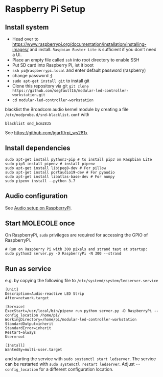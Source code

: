 # Raspberry Pi Setup

## Install system

* Head over to https://www.raspberrypi.org/documentation/installation/installing-images/ and install. `Raspbian Buster Lite` is sufficient if you don't need a UI.
* Place an empty file called `ssh` into root directory to enable SSH
* Put SD card into Raspberry Pi, let it boot
* `ssh pi@raspberrypi.local` and enter default password (raspberry)
* change password ;)
* `sudo apt-get install git` to install git
* Clone this repository via git `git clone https://github.com/segfault16/modular-led-controller-workstation.git`
* `cd modular-led-controller-workstation`

blacklist the Broadcom audio kernel module by creating a file `/etc/modprobe.d/snd-blacklist.conf` with
````
blacklist snd_bcm2835
````

See https://github.com/jgarff/rpi_ws281x

## Install dependencies 

```
sudo apt-get install python3-pip # to install pip3 on Raspbian Lite
sudo pip3 install pipenv # install pipenv
sudo apt-get install libjpeg8-dev # For pillow
sudo apt-get install portaudio19-dev # For pyaudio
sudo apt-get install libatlas-base-dev # For numpy
sudo pipenv install --python 3.7
```

## Audio configuration

See [Audio setup on RaspberryPi](./audio_setup_pi.md).

## Start MOLECOLE once

On RaspberryPi, `sudo` privileges are required for accessing the GPIO of RaspberryPi.

```
# Run on Raspberry Pi with 300 pixels and strand test at startup:
sudo python3 server.py -D RaspberryPi -N 300 --strand
```

## Run as service

e.g. by copying the following file to `/etc/systemd/system/ledserver.service`

```
[Unit]
Description=Audio-reactive LED Strip
After=network.target

[Service]
ExecStart=/usr/local/bin/pipenv run python server.py -D RaspberryPi --config_location /home/pi/
WorkingDirectory=/home/pi/modular-led-controller-workstation
StandardOutput=inherit
StandardError=inherit
Restart=always
User=root

[Install]
WantedBy=multi-user.target
```

and starting the service with `sudo systemctl start ledserver`.
The service can be restarted with `sudo systemctl restart ledserver`.
Adjust `--config_location` for a different configuration location.
